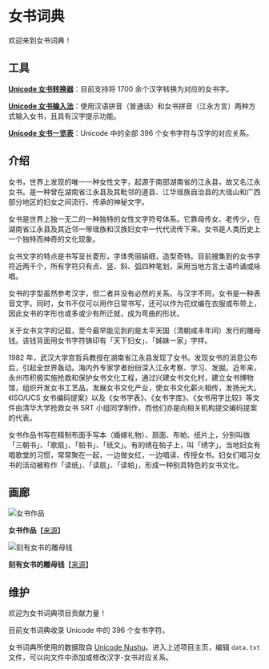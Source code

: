 # 女书词典

欢迎来到女书词典！

## 工具

**[Unicode 女书转换器](http://nushuscript.org/cnv/)**：目前支持将 1700 余个汉字转换为对应的女书字。

**[Unicode 女书输入法](http://nushuscript.org/rime-unicode_nushu/)**：使用汉语拼音（普通话）和女书拼音（江永方言）两种方式输入女书，且具有汉字提示功能。

**[Unicode 女书一览表](https://github.com/nushu-script/unicode_nushu/blob/master/data.csv)**：Unicode 中的全部 396 个女书字符与汉字的对应关系。

## 介绍

女书，世界上发现的唯一一种女性文字，起源于南部湖南省的江永县，故又名江永女书。是一种曾在湖南省江永县及其毗邻的道县、江华瑶族自治县的大瑶山和广西部分地区的妇女之间流行、传承的神秘文字。

女书是世界上独一无二的一种独特的女性文字符号体系。它靠母传女、老传少，在湖南省江永县及其近邻一带瑶族和汉族妇女中一代代流传下来。女书是人类历史上一个独特而神奇的文化现象。

女书文字的特点是书写呈长菱形，字体秀丽娟细，造型奇特。目前搜集到的女书字符近两千个，所有字符只有点、竖、斜、弧四种笔划，采用当地方言土语吟诵或咏唱。

女书的字型虽然参考汉字，但二者并没有必然的关系。与汉字不同，女书是一种表音文字。同时，女书不仅可以用作日常书写，还可以作为花纹编在衣服或布带上，因此女书的字形也或多或少有所迁就，成为弯曲的形状。

关于女书文字的记载，至今最早能见到的是太平天国（清朝咸丰年间）发行的雕母钱。该钱背面用女书字符铸印有「天下妇女」、「姊妹一家」字样。

1982 年，武汉大学宫哲兵教授在湖南省江永县发现了女书。发现女书的消息公布后，引起全世界轰动。海内外专家学者纷纷深入江永考察、学习、发掘。近年来，永州市积极实施抢救和保护女书文化工程，通过兴建女书文化村，建立女书博物馆，组织开发女书工艺品，发展女书文化产业，使女书文化薪火相传，发扬光大。《ISO/UCS 女书编码提案》以及《女书字表》、《女书字库》、《女书用字比较》等文件由清华大学抢救女书 SRT 小组同学制作，而他们亦是向相关机构提交编码提案的代表。

女书作品书写在精制布面手写本（婚嫁礼物）、扇面、布帕、纸片上，分别叫做「三朝书」、「歌扇」、「帕书」、「纸文」。有的绣在帕子上，叫「绣字」。当地妇女有唱歌堂的习惯，常常聚在一起，一边做女红，一边唱读、传授女书。妇女们唱习女书的活动被称作「读纸」、「读扇」、「读帕」，形成一种别具特色的女书文化。

## 画廊

![女书作品](https://chromezh.github.io/nushu-dictionary/pic/calligraphy.jpg) 

**女书作品**【[来源](http://photo.blog.sina.com.cn/photo/1368797710/5196320ege1f91cd284d1)】

![刻有女书的雕母钱](https://chromezh.github.io/nushu-dictionary/pic/coin.jpg)

**刻有女书的雕母钱**【[来源](http://blog.sina.com.cn/s/blog_ad72d50a0102x0ec.html)】

## 维护

欢迎为女书词典项目贡献力量！

目前女书词典收录 Unicode 中的 396 个女书字符。

女书词典所使用的数据取自 [Unicode Nushu](https://github.com/chromezh/unicode_nushu)。进入上述项目主页，编辑 `data.txt` 文件，可以向文件中添加或修改汉字-女书对应关系。
